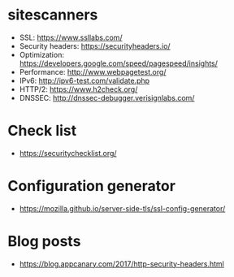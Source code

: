 # sitescanners

- SSL: https://www.ssllabs.com/
- Security headers: https://securityheaders.io/
- Optimization: https://developers.google.com/speed/pagespeed/insights/
- Performance: http://www.webpagetest.org/
- IPv6: http://ipv6-test.com/validate.php
- HTTP/2: https://www.h2check.org/
- DNSSEC: http://dnssec-debugger.verisignlabs.com/

# Check list
- https://securitychecklist.org/

# Configuration generator
- https://mozilla.github.io/server-side-tls/ssl-config-generator/

# Blog posts

- https://blog.appcanary.com/2017/http-security-headers.html
